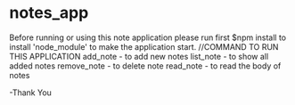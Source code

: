# notes_app

Before running or using this note application please run first $npm install to install 'node_module' to make the application start.
//COMMAND TO RUN THIS APPLICATION
add_note - to add new notes
list_note - to show all added notes
remove_note - to delete note
read_note - to read the body of notes

-Thank You
